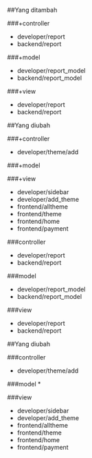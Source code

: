 ##Yang ditambah

###+controller
* developer/report
* backend/report

###+model
* developer/report_model
* backend/report_model

###+view
* developer/report
* backend/report


##Yang diubah

###+controller
* developer/theme/add

###+model

###+view
* developer/sidebar
* developer/add_theme
* frontend/alltheme
* frontend/theme
* frontend/home
* frontend/payment

###controller
* developer/report
* backend/report

###model
* developer/report_model
* backend/report_model

###view
* developer/report
* backend/report


##Yang diubah

###controller
* developer/theme/add

###model
* 

###view
* developer/sidebar
* developer/add_theme
* frontend/alltheme
* frontend/theme
* frontend/home
* frontend/payment
